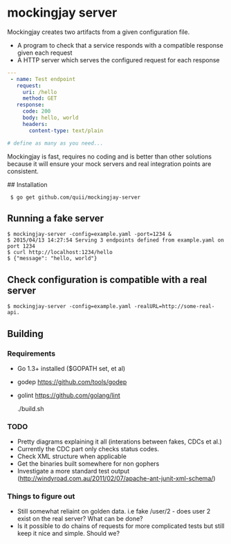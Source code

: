 # mockingjay server

Mockingjay creates two artifacts from a given configuration file.

- A program to check that a service responds with a compatible response given each request
- A HTTP server which serves the configured request for each response 

````yaml
---
 - name: Test endpoint
   request:
     uri: /hello
     method: GET
   response:
     code: 200
     body: hello, world
     headers:
       content-type: text/plain

# define as many as you need...
````

Mockingjay is fast, requires no coding and is better than other solutions because it will ensure your mock servers and real integration points are consistent.

## Installation

     $ go get github.com/quii/mockingjay-server

## Running a fake server

    $ mockingjay-server -config=example.yaml -port=1234 &
    $ 2015/04/13 14:27:54 Serving 3 endpoints defined from example.yaml on port 1234
    $ curl http://localhost:1234/hello
    $ {"message": "hello, world"}

## Check configuration is compatible with a real server

    $ mockingjay-server -config=example.yaml -realURL=http://some-real-api.

## Building

### Requirements

- Go 1.3+ installed ($GOPATH set, et al)
- godep https://github.com/tools/godep
- golint https://github.com/golang/lint


    ./build.sh

### TODO

- Pretty diagrams explaining it all (interations between fakes, CDCs et al.)
- Currently the CDC part only checks status codes. 
- Check XML structure when applicable
- Get the binaries built somewhere for non gophers
- Investigate a more standard test output (http://windyroad.com.au/2011/02/07/apache-ant-junit-xml-schema/)

### Things to figure out

- Still somewhat reliaint on golden data. i.e fake /user/2 - does user 2 exist on the real server? What can be done?
- Is it possible to do chains of requests for more complicated tests but still keep it nice and simple. Should we?
